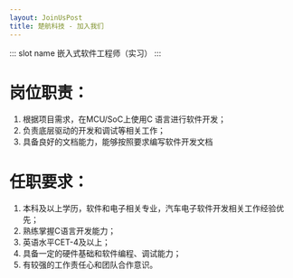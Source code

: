 ```yaml
---
layout: JoinUsPost
title: 楚航科技 - 加入我们
---
```


::: slot name
嵌入式软件工程师（实习）
:::

# 岗位职责：
1. 根据项目需求，在MCU/SoC上使用C 语言进行软件开发；
2. 负责底层驱动的开发和调试等相关工作；
3. 具备良好的文档能力，能够按照要求编写软件开发文档

# 任职要求：
1. 本科及以上学历，软件和电子相关专业，汽车电子软件开发相关工作经验优先；
2. 熟练掌握C语言开发能力；
3. 英语水平CET-4及以上；
4. 具备一定的硬件基础和软件编程、调试能力；
5. 有较强的工作责任心和团队合作意识。

